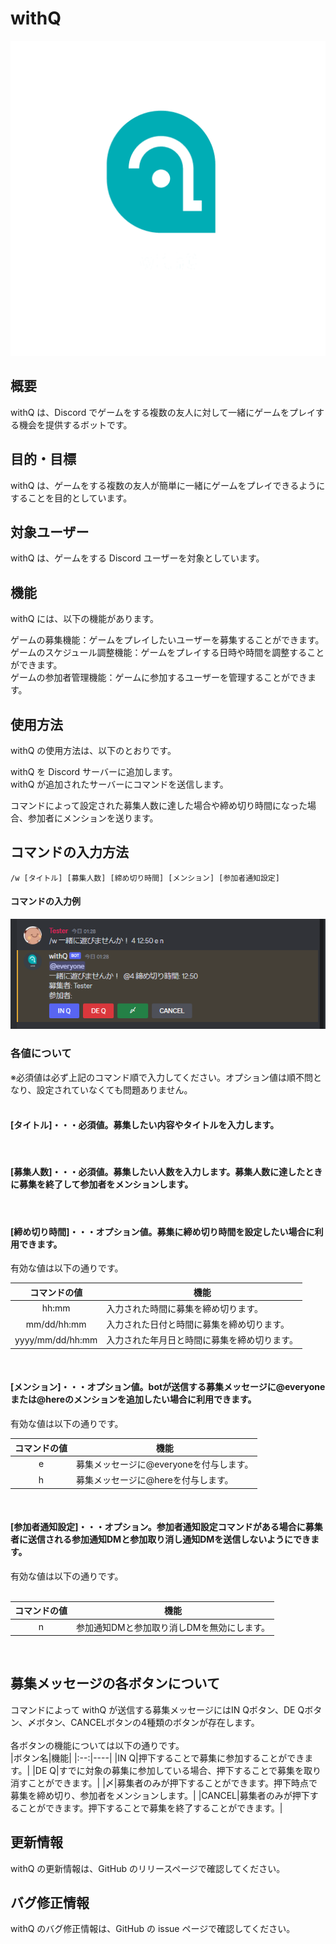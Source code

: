 # withQ
![Alt text](assets/icon/logo_transparent.png)
## 概要
withQ は、Discord でゲームをする複数の友人に対して一緒にゲームをプレイする機会を提供するボットです。<br>

## 目的・目標
withQ は、ゲームをする複数の友人が簡単に一緒にゲームをプレイできるようにすることを目的としています。<br>

## 対象ユーザー
withQ は、ゲームをする Discord ユーザーを対象としています。<br>

## 機能
withQ には、以下の機能があります。

ゲームの募集機能：ゲームをプレイしたいユーザーを募集することができます。<br>
ゲームのスケジュール調整機能：ゲームをプレイする日時や時間を調整することができます。<br>
ゲームの参加者管理機能：ゲームに参加するユーザーを管理することができます。<br>
## 使用方法
withQ の使用方法は、以下のとおりです。<br>

withQ を Discord サーバーに追加します。<br>
withQ が追加されたサーバーにコマンドを送信します。<br>

コマンドによって設定された募集人数に達した場合や締め切り時間になった場合、参加者にメンションを送ります。

## コマンドの入力方法
```
/w [タイトル] [募集人数] [締め切り時間] [メンション] [参加者通知設定]
```
#### コマンドの入力例
![Alt text](assets/command_example.png)
### 各値について
※必須値は必ず上記のコマンド順で入力してください。オプション値は順不問となり、設定されていなくても問題ありません。<br>
<br>
#### [タイトル]・・・必須値。募集したい内容やタイトルを入力します。
<br>

#### [募集人数]・・・必須値。募集したい人数を入力します。募集人数に達したときに募集を終了して参加者をメンションします。
<br>

#### [締め切り時間]・・・オプション値。募集に締め切り時間を設定したい場合に利用できます。
有効な値は以下の通りです。<br>

|コマンドの値|機能|
|:--:|----|
|hh:mm|入力された時間に募集を締め切ります。|
|mm/dd/hh:mm|入力された日付と時間に募集を締め切ります。|
|yyyy/mm/dd/hh:mm|入力された年月日と時間に募集を締め切ります。|
<br>

#### [メンション]・・・オプション値。botが送信する募集メッセージに@everyoneまたは@hereのメンションを追加したい場合に利用できます。
有効な値は以下の通りです。<br>

|コマンドの値|機能|
|:--:|----|
|e|募集メッセージに@everyoneを付与します。|
|h|募集メッセージに@hereを付与します。|

<br>

#### [参加者通知設定]・・・オプション。参加者通知設定コマンドがある場合に募集者に送信される参加通知DMと参加取り消し通知DMを送信しないようにできます。
有効な値は以下の通りです。<br>
<br>

|コマンドの値|機能|
|:--:|----|
|n|参加通知DMと参加取り消しDMを無効にします。|
<br>

## 募集メッセージの各ボタンについて
コマンドによって withQ が送信する募集メッセージにはIN Qボタン、DE Qボタン、〆ボタン、CANCELボタンの4種類のボタンが存在します。<br>
<br>
各ボタンの機能については以下の通りです。<br>
|ボタン名|機能|
|:--:|----|
|IN Q|押下することで募集に参加することができます。|
|DE Q|すでに対象の募集に参加している場合、押下することで募集を取り消すことができます。|
|〆|募集者のみが押下することができます。押下時点で募集を締め切り、参加者をメンションします。|
|CANCEL|募集者のみが押下することができます。押下することで募集を終了することができます。|

## 更新情報
withQ の更新情報は、GitHub のリリースページで確認してください。<br>

## バグ修正情報
withQ のバグ修正情報は、GitHub の issue ページで確認してください。<br>
